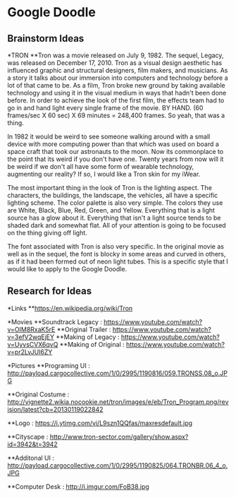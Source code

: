 # Google Doodle

## Brainstorm Ideas

*TRON
**Tron was a movie released on July 9, 1982. The sequel, Legacy, was released on December 17, 2010. Tron as a visual design aesthetic has influenced graphic and structural designers, film makers, and musicians. As a story it talks about our immersion into computers and technology before a lot of that came to be. As a film, Tron broke new ground by taking available technology and using it in the visual medium in ways that hadn't been done before. In order to achieve the look of the first film, the effects team had to go in and hand light every single frame of the movie. BY HAND. (60 frames/sec X 60 sec) X 69 minutes = 248,400 frames. So yeah, that was a thing.

In 1982 it would be weird to see someone walking around with a small device with more computing power than that which was used on board a space craft that took our astronauts to the moon. Now its commonplace to the point that its weird if you don't have one. Twenty years from now will it be weird if we don't all have some form of wearable technology, augmenting our reality? If so, I would like a Tron skin for my iWear. 

The most important thing in the look of Tron is the lighting aspect. The characters, the buildings, the landscape, the vehicles, all have a specific lighting scheme. The color palette is also very simple. The colors they use are White, Black, Blue, Red, Green, and Yellow. Everything that is a light source has a glow about it. Everything that isn't a light source tends to be shaded dark and somewhat flat. All of your attention is going to be focused on the thing giving off light. 

The font associated with Tron is also very specific. In the original movie as well as in the sequel, the font is blocky in some areas and curved in others, as if it had been formed out of neon light tubes. This is a specific style that I would like to apply to the Google Doodle.


## Research for Ideas
*Links
**https://en.wikipedia.org/wiki/Tron

*Movies
**Soundtrack Legacy : https://www.youtube.com/watch?v=OIM8RxaK5rE
**Original Trailer : https://www.youtube.com/watch?v=3efV2wqEjEY
**Making of Legacy : https://www.youtube.com/watch?v=UyvsCVX6qvQ
**Making of Original : https://www.youtube.com/watch?v=pr2LvJUI6ZY


*Pictures
**Programing UI :  http://payload.cargocollective.com/1/0/2995/1190816/059.TRONSS.08_o.JPG

**Original Costume : http://vignette2.wikia.nocookie.net/tron/images/e/eb/Tron_Program.png/revision/latest?cb=20130119022842

**Logo : https://i.ytimg.com/vi/L9szn1QQfas/maxresdefault.jpg

**Cityscape : http://www.tron-sector.com/gallery/show.aspx?id=3942&t=3942

**Additonal UI : http://payload.cargocollective.com/1/0/2995/1190825/064.TRONBR.06_4_o.JPG

**Computer Desk : http://i.imgur.com/FoB38.jpg